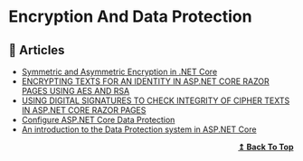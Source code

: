 # Encryption And Data Protection

## 📝 Articles

- [Symmetric and Asymmetric Encryption in .NET Core](https://damienbod.com/2020/08/19/symmetric-and-asymmetric-encryption-in-net-core/)
- [ENCRYPTING TEXTS FOR AN IDENTITY IN ASP.NET CORE RAZOR PAGES USING AES AND RSA](https://damienbod.com/2020/08/22/encrypting-texts-for-an-identity-in-asp-net-core-razor-pages-using-aes-and-rsa/)
- [USING DIGITAL SIGNATURES TO CHECK INTEGRITY OF CIPHER TEXTS IN ASP.NET CORE RAZOR PAGES](https://damienbod.com/2020/09/01/using-digital-signatures-to-check-integrity-of-cipher-texts-in-asp-net-core-razor-pages/)
- [Configure ASP.NET Core Data Protection](https://docs.microsoft.com/en-us/aspnet/core/security/data-protection/configuration/overview)
- [An introduction to the Data Protection system in ASP.NET Core](https://andrewlock.net/an-introduction-to-the-data-protection-system-in-asp-net-core/)

<div align="right">
  <b><a href="#contents">↥ Back To Top</a></b>
</div>
